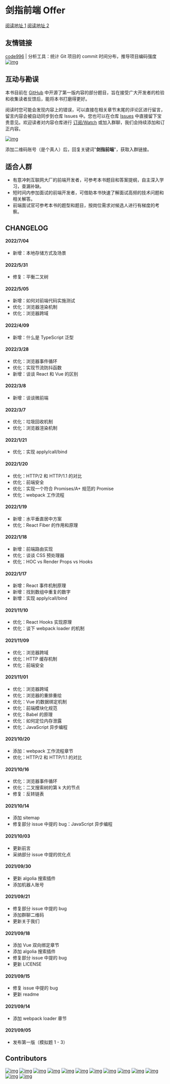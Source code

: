 # 剑指前端 Offer

[阅读地址 1](https://febook.hzfe.org/awesome-interview/) [阅读地址 2](https://hzfe.github.io/awesome-interview/)

## 友情链接

[code996](https://github.com/hellodigua/code996) | 分析工具：统计 Git 项目的 commit 时间分布，推导项目编码强度 [![img](https://github.com/hellodigua/code996/raw/master/public/preview/1.png)](https://github.com/hellodigua/code996/raw/master/public/preview/1.png)

## 互动与勘误

本书目前在 [GitHub](https://github.com/hzfe/awesome-interview) 中开源了第一版内容的部分题目，旨在接受广大开发者的检验和收集读者反馈后，能将本书打磨得更好。

阅读时您可能会发现内容上的错误，可以直接在相关章节末尾的评论区进行留言，留言内容会被自动同步到仓库 Issues 中。您也可以在仓库 [Issues](https://github.com/HZFE/awesome-interview/issues) 中直接留下宝贵意见。欢迎读者对内容仓库进行 [订阅/Watch](https://github.com/hzfe/awesome-interview) 或加入群聊，我们会持续添加和订正内容。

[![img](https://user-images.githubusercontent.com/17002181/149885532-6b460199-9a65-4894-aac7-30f22cdbdca1.png)](https://user-images.githubusercontent.com/17002181/149885532-6b460199-9a65-4894-aac7-30f22cdbdca1.png)

添加二维码账号（是个真人）后，回复关键词"**剑指前端**"，获取入群链接。

## 适合人群

- 有意冲刺互联网大厂的前端开发者，可参考本书题目和答案提纲，自主深入学习，查漏补缺。
- 短时间内参加面试的前端开发者，可借助本书快速了解面试高频的技术问题和相关解答。
- 前端面试官可参考本书的题型和题目，按岗位需求对候选人进行有梯度的考察。

## CHANGELOG

#### 2022/7/04

- 新增：本地存储方式及场景

#### 2022/5/31

- 修复：平衡二叉树

#### 2022/5/05

- 新增：如何对前端代码实施测试
- 优化：浏览器渲染机制
- 优化：浏览器跨域

#### 2022/4/09

- 新增：什么是 TypeScript 泛型

#### 2022/3/28

- 优化：浏览器事件循环
- 优化：实现节流防抖函数
- 新增：谈谈 React 和 Vue 的区别

#### 2022/3/8

- 新增：谈谈微前端

#### 2022/3/7

- 优化：垃圾回收机制
- 优化：浏览器渲染机制

#### 2022/1/21

- 优化：实现 apply/call/bind

#### 2022/1/20

- 优化：HTTP/2 和 HTTP/1.1 的对比
- 优化：前端安全
- 优化：实现一个符合 Promises/A+ 规范的 Promise
- 优化：webpack 工作流程

#### 2022/1/19

- 新增：水平垂直居中方案
- 优化：React Fiber 的作用和原理

#### 2022/1/18

- 新增：前端路由实现
- 优化：谈谈 CSS 预处理器
- 优化：HOC vs Render Props vs Hooks

#### 2022/1/17

- 新增：React 事件机制原理
- 新增：找到数组中重复的数字
- 新增：实现 apply/call/bind

#### 2021/11/10

- 优化：React Hooks 实现原理
- 优化：谈下 webpack loader 的机制

#### 2021/11/09

- 优化：浏览器跨域
- 优化：HTTP 缓存机制
- 优化：前端安全

#### 2021/11/01

- 优化：浏览器跨域
- 优化：浏览器的重排重绘
- 优化：Vue 的数据绑定机制
- 优化：前端模块化规范
- 优化：Babel 的原理
- 优化：如何定位内存泄露
- 优化：JavaScript 异步编程

#### 2021/10/20

- 添加：webpack 工作流程章节
- 优化：HTTP/2 和 HTTP/1.1 的对比

#### 2021/10/16

- 优化：浏览器事件循环
- 优化：二叉搜索树的第 k 大的节点
- 修复：反转链表

#### 2021/10/14

- 添加 sitemap
- 修复部分 issue 中提的 bug：JavaScript 异步编程

#### 2021/10/03

- 更新前言
- 采纳部分 issue 中提的优化点

#### 2021/09/30

- 更新 algolia 搜索插件
- 添加机器人账号

#### 2021/09/21

- 修复部分 issue 中提的 bug
- 添加群聊二维码
- 更新关于我们

#### 2021/09/18

- 添加 Vue 双向绑定章节
- 添加 algolia 搜索插件
- 修复部分 issue 中提的 bug
- 更新 LICENSE

#### 2021/09/15

- 修复 issue 中提的 bug
- 更新 readme

#### 2021/09/14

- 添加 webpack loader 章节

#### 2021/09/05

- 发布第一版（模拟题 1 - 3）

## Contributors

[![img](https://avatars2.githubusercontent.com/u/17002181?v=4&s=400)](https://github.com/Akiq2016) [![img](https://avatars3.githubusercontent.com/u/3984824?v=4&s=400)](https://github.com/gongpeione) [![img](https://avatars.githubusercontent.com/u/4338052?v=4&s=400)](https://github.com/yola-0316) [![img](https://avatars2.githubusercontent.com/u/12165373?v=4&s=400)](https://github.com/xiaokk06) [![img](https://avatars0.githubusercontent.com/u/13888962?v=4&s=400)](https://github.com/NightCatSama) [![img](https://avatars3.githubusercontent.com/u/15681693?v=4&s=400)](https://github.com/xyxiao001) [![img](https://avatars0.githubusercontent.com/u/17525377?v=4&s=400)](https://github.com/LLawlight) [![img](https://avatars1.githubusercontent.com/u/17242380?v=4&s=400)](https://github.com/uztg) [![img](https://avatars0.githubusercontent.com/u/5457564?v=4&s=400)](https://github.com/Daryl-L) [![img](https://avatars3.githubusercontent.com/u/7876498?v=4&s=400)](https://github.com/Yiiu) [![img](https://avatars1.githubusercontent.com/u/9943164?v=4&s=400)](https://github.com/hellodigua) [![img](https://avatars2.githubusercontent.com/u/14882452?v=4&s=400)](https://github.com/icemirror) [![img](https://avatars1.githubusercontent.com/u/9531951?v=4&s=400)](https://github.com/yinmazuo)